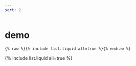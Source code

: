 ```yaml
---
sort: 2
---
```


# demo

```
{% raw %}{% include list.liquid all=true %}{% endraw %}
```

{% include list.liquid all=true %}
